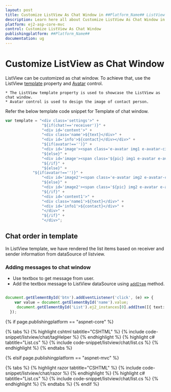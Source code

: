 ```yaml
---
layout: post
title: Customize ListView As Chat Window in ##Platform_Name## ListView Control | Syncfusion
description: Learn here all about Customize ListView As Chat Window in Syncfusion ##Platform_Name## ListView control of Syncfusion Essential JS 2 and more.
platform: ej2-asp-core-mvc
control: Customize ListView As Chat Window
publishingplatform: ##Platform_Name##
documentation: ug
---
```


# Customize ListView as Chat Window

ListView can be customized as chat window. To achieve that, use the ListView [template](https://ej2.syncfusion.com/documentation/api/list-view/#template) property and [Avatar](https://ej2.syncfusion.com/documentation/avatar/getting-started) control.

    * The ListView template property is used to showcase the ListView as chat window.
    * Avatar control is used to design the image of contact person.

Refer the below template code snippet for Template of chat window.

```typescript
var template = "<div class='settings'>" +
                "${if(chat!=='receiver')}" +
                "<div id='content'>" +
                "<div class='name'>${text}</div>" +
                "<div id='info'>${contact}</div></div>" +
                "${if(avatar!=='')}" +
                "<div id='image'><span class='e-avatar img1 e-avatar-circle'>${avatar}</span></div>" +
                "${else}" +
                "<div id='image'><span class='${pic} img1 e-avatar e-avatar-circle'> </span></div>" +
                "${/if}" +
                "${else}" +
            "${if(avatar!=='')}" +
                "<div id='image2'><span class='e-avatar img2 e-avatar-circle'>${avatar}</span></div>" +
                "${else}" +
                "<div id='image2'><span class='${pic} img2 e-avatar e-avatar-circle'> </span></div>" +
                "${/if}" +
                "<div id='content1'>" +
                "<div class='name1'>${text}</div>" +
                "<div id='info1'>${contact}</div>" +
                "</div>" +
                "${/if}" +
                "</div>";
```

## Chat order in template

In ListView template, we have rendered the list items based on receiver and sender information from dataSource of listview.

### Adding messages to chat window

    
* Use textbox to get message from user.  
* Add the textbox message to ListView dataSource using [`addItem`](https://ej2.syncfusion.com/documentation/api/list-view/#additem) method.

```typescript

document.getElementById('btn').addEventListener('click', (e) => {
    var value = document.getElementById('name').value;
     document.getElementById('List').ej2_instances[0].addItem([{ text: "Amenda", contact: value, id: "2", avatar: "A", pic: "", chat: "receiver" }]);
  });

```

{% if page.publishingplatform == "aspnet-core" %}

{% tabs %}
{% highlight cshtml tabtitle="CSHTML" %}
{% include code-snippet/listview/chat/tagHelper %}
{% endhighlight %}
{% highlight c# tabtitle="List.cs" %}
{% include code-snippet/listview/chat/list.cs %}
{% endhighlight %}
{% endtabs %}

{% elsif page.publishingplatform == "aspnet-mvc" %}

{% tabs %}
{% highlight razor tabtitle="CSHTML" %}
{% include code-snippet/listview/chat/razor %}
{% endhighlight %}
{% highlight c# tabtitle="List.cs" %}
{% include code-snippet/listview/chat/list.cs %}
{% endhighlight %}
{% endtabs %}
{% endif %}

